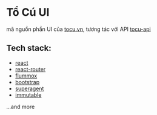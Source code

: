# Tổ Cú UI
mã nguồn phần UI của [tocu.vn](http://tocu.vn), tương tác với API [tocu-api](https://github.com/techcomio/tocu-api)

## Tech stack:
- [react](http://facebook.github.io/react/)
- [react-router](https://github.com/rackt/react-router)
- [flummox](http://acdlite.github.io/flummox)
- [bootstrap](http://getbootstrap.com)
- [superagent](https://github.com/visionmedia/superagent)
- [immutable](https://facebook.github.io/immutable-js)

...and more
